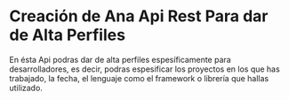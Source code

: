 # Creación de Ana Api Rest Para dar de Alta Perfiles

En ésta Api podras dar de alta perfiles espesíficamente para desarrolladores, es decir, podras espesificar los proyectos en los que has trabajado, la fecha, el lenguaje como el framework o librería que hallas utilizado.
